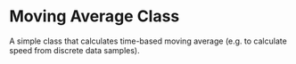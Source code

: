 # Moving Average Class
A simple class that calculates time-based moving average (e.g. to calculate speed from discrete data samples).
